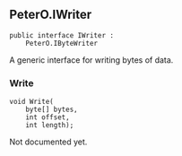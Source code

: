 ## PeterO.IWriter

    public interface IWriter :
        PeterO.IByteWriter

A generic interface for writing bytes of data.

### Write

    void Write(
        byte[] bytes,
        int offset,
        int length);

Not documented yet.
